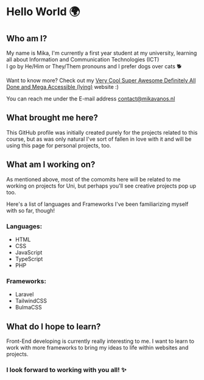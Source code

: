 # Hello World 🌍

## Who am I?

My name is Mika, I'm currently a first year student at my university, learning all about Information and Communication Technologies (ICT)  
I go by He/Him or They/Them pronouns and I prefer dogs over cats 🐕  

Want to know more? Check out my [Very Cool Super Awesome Definitely All Done and Mega Accessible (lying)](https://www.mikavanos.nl) website :)

You can reach me under the E-mail address [contact@mikavanos.nl](contact@mikavanos.nl)  

## What brought me here?

This GitHub profile was initially created purely for the projects related to this course, but as was only natural I've sort of fallen in love with it and will be using this page for personal projects, too.

## What am I working on?

As mentioned above, most of the comomits here will be related to me working on projects for Uni, but perhaps you'll see creative projects pop up too. 

Here's a list of languages and Frameworks I've been familiarizing myself with so far, though!

### Languages:
- HTML
- CSS
- JavaScript
- TypeScript
- PHP

### Frameworks:
- Laravel
- TailwindCSS
- BulmaCSS

## What do I hope to learn?

Front-End developing is currently really interesting to me. I want to learn to work with more frameworks to bring my ideas to life within websites and projects.

### I look forward to working with you all! ✨
